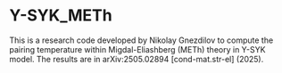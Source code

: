 # Y-SYK_METh
This is a research code developed by Nikolay Gnezdilov to compute the pairing temperature within Migdal-Eliashberg (METh) theory in Y-SYK model. The results are in arXiv:2505.02894 [cond-mat.str-el] (2025).
